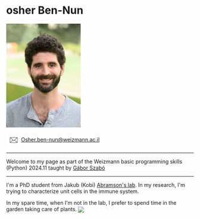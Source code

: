 
# osher Ben-Nun
<img src="/pictures/my_pic.jpg" width="200" align="center">

<img src="/pictures/email-icon.jpg" width="40" align="center">Osher.ben-nun@weizmann.ac.il 

---

Welcome to my page as part of the Weizmann basic programming skills (Python) 2024.11 taught by [Gábor Szabó](https://szabgab.com/)

---

I'm a PhD student from Jakub (Kobi) [Abramson's lab](https://www.weizmann.ac.il/dept/irb/abramson/).
  In my research, I'm trying to characterize unit cells in the immune system.

  In my spare time, when I'm not in the lab, I prefer to spend time in the garden taking care of plants.
  <img src="/pictures/my_garden.jpg" width="300" align="center">
  
